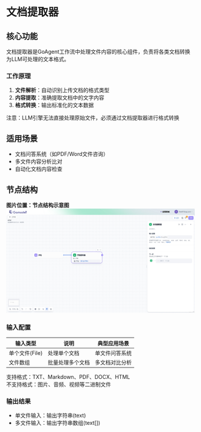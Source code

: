 # 文档提取器

## 核心功能
文档提取器是GoAgent工作流中处理文件内容的核心组件，负责将各类文档转换为LLM可处理的文本格式。

### 工作原理
1. **文件解析**：自动识别上传文档的格式类型
2. **内容提取**：准确提取文档中的文字内容
3. **格式转换**：输出标准化的文本数据

注意：LLM引擎无法直接处理原始文件，必须通过文档提取器进行格式转换

## 适用场景
- 文档问答系统（如PDF/Word文件咨询）
- 多文件内容分析比对
- 自动化文档内容检查

## 节点结构

**图片位置：节点结构示意图**
![节点示意](../../../public/doc_extactor1.png)

### 输入配置
| 输入类型       | 说明                  | 典型应用场景      |
|----------------|-----------------------|-------------------|
| 单个文件(File) | 处理单个文档          | 单文件问答系统    |
| 文件数组       | 批量处理多个文档      | 多文档对比分析    |

支持格式：TXT、Markdown、PDF、DOCX、HTML  
不支持格式：图片、音频、视频等二进制文件

### 输出结果
- 单文件输入：输出字符串(text)
- 多文件输入：输出字符串数组(text[])

